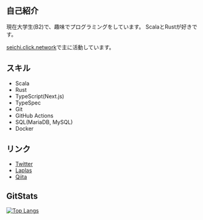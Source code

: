自己紹介
--
現在大学生(B2)で、趣味でプログラミングをしています。
ScalaとRustが好きです。

[seichi.click.network](https://github.com/GiganticMinecraft)で主に活動しています。

スキル
--
- Scala
- Rust
- TypeScript(Next.js)
- TypeSpec
- Git
- GitHub Actions
- SQL(MariaDB, MySQL)
- Docker

リンク
--
- [Twitter](https://twitter.com/rito_528)
- [Laplas](https://lapras.com/public/3ZPOMK5)
- [Qiita](https://qiita.com/rito528)

GitStats
--
[![Top Langs](https://github-readme-stats.vercel.app/api?username=rito528&count_private=true&show_icons=true
)](https://github.com/anuraghazra/github-readme-stats)

